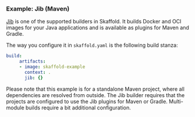 ### Example: Jib (Maven)

[Jib](https://github.com/GoogleContainerTools/jib) is one of the supported builders in Skaffold.
It builds Docker and OCI images
for your Java applications and is available as plugins for Maven and Gradle.

The way you configure it in `skaffold.yaml` is the following build stanza:

```yaml
build:
     artifacts:
     - image: skaffold-example
       context: .
       jib: {}
```

Please note that this example is for a standalone Maven project, where
all dependencies are resolved from outside. The Jib builder requires
that the projects are configured to use the Jib plugins for Maven or Gradle.
Multi-module builds require a bit additional configuration.
